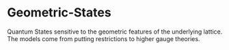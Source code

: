 # Geometric-States
Quantum States sensitive to the geometric features of the underlying lattice. The models come from putting restrictions to higher gauge theories. 
